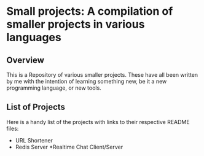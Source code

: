 # Small projects: A compilation of smaller projects in various languages

## Overview

This is a Repository of various smaller projects. These have all been written by me with the intention of learning something new, be it a new programming language, or new tools.

## List of Projects
Here is a handy list of the projects with links to their respective README files:
* URL Shortener
* Redis Server
*Realtime Chat Client/Server
